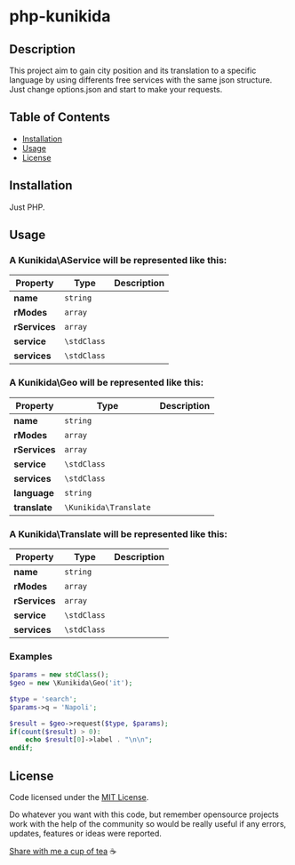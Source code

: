 # php-kunikida


## Description

This project aim to gain city position and its translation to a specific language by using differents free services with the same json structure. Just change options.json and start to make your requests. 

## Table of Contents

- [Installation](#installation)
- [Usage](#usage)
- [License](#license)

## Installation

Just PHP.

## Usage 

### A Kunikida\AService will be represented like this:

| Property | Type | Description |
| --- | --- | --- |
| **name** | `string` |  |
| **rModes** | `array` |  |
| **rServices** | `array` |  |
| **service** | `\stdClass` |  |
| **services** | `\stdClass` |  |


### A Kunikida\Geo will be represented like this:

| Property | Type | Description |
| --- | --- | --- |
| **name** | `string` |  |
| **rModes** | `array` |  |
| **rServices** | `array` |  |
| **service** | `\stdClass` |  |
| **services** | `\stdClass` |  |
| **language** | `string` |  |
| **translate** | `\Kunikida\Translate` |  |

### A Kunikida\Translate will be represented like this:

| Property | Type | Description |
| --- | --- | --- |
| **name** | `string` |  |
| **rModes** | `array` |  |
| **rServices** | `array` |  |
| **service** | `\stdClass` |  |
| **services** | `\stdClass` |  |

### Examples

```php
$params = new stdClass();
$geo = new \Kunikida\Geo('it');

$type = 'search';
$params->q = 'Napoli';

$result = $geo->request($type, $params);
if(count($result) > 0):
    echo $result[0]->label . "\n\n";
endif;
```

## License

Code licensed under the [MIT License](https://github.com/BlorisL/php-tsuruya/blob/main/LICENSE).

Do whatever you want with this code, but remember opensource projects work with the help of the community so would be really useful if any errors, updates, features or ideas were reported.

[Share with me a cup of tea](https://www.buymeacoffee.com/bloris) ☕
